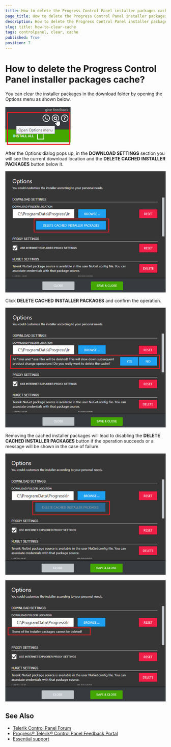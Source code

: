 ```yaml
---
title: How to delete the Progress Control Panel installer packages cache
page_title: How to delete the Progress Control Panel installer packages cache - Telerik Control Panel
description: How to delete the Progress Control Panel installer packages cache? with the Telerik Control Panel.
slug: title: how-to-clear-cache
tags: controlpanel, clear, cache
published: True
position: 7 
---
```


# How to delete the Progress Control Panel installer packages cache?

You can clear the installer packages in the download folder by opening the Options menu as shown below.

![Options Menu](images/options-menu.png)

After the Options dialog pops up, in the **DOWNLOAD SETTINGS** section you will see the current download location and the **DELETE CACHED INSTALLER PACKAGES** button below it.

![Delete Cache](images/delete-cache.png)

Click **DELETE CACHED INSTALLER PACKAGES** and confirm the operation.

![Confirum Delete Cache](images/confirm-delete-cache.png)

Removing the cached installer packages will lead to disabling the **DELETE CACHED INSTALLER PACKAGES** button if the operation succeeds or a message will be shown in the case of failure.

![Confirumed Delete Cache](images/confirmed-delete-cache.png)

![Failure Delete Cache](images/failure-delete-cache.png) 

## See Also

* [Telerik Control Panel Forum](https://www.telerik.com/forums/telerik-control-panel)
* [Progress® Telerik® Control Panel Feedback Portal](https://feedback.telerik.com/controlpanel) 
* [Essential support](http://www.telerik.com/support) 
